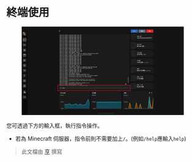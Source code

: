 # 終端使用

<figure><img src="../../.gitbook/assets/image (75).png" alt=""><figcaption></figcaption></figure>

您可透過下方的輸入框，執行指令操作。

* 若為 Minecraft 伺服器，指令前則不需要加上`/`。(例如`/help`應輸入`help`)



> 此文檔由 [亨](https://github.com/HansHans135/) 撰寫
